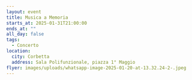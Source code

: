 ```yaml
---
layout: event
title: Musica a Memoria
starts_at: 2025-01-31T21:00:00
ends_at: ""
all_day: false
tags:
  - Concerto
location:
  city: Corbetta
  address: Sala Polifunzionale, piazza 1° Maggio
flyer: images/uploads/whatsapp-image-2025-01-20-at-13.32.24-2-.jpeg
---
```

